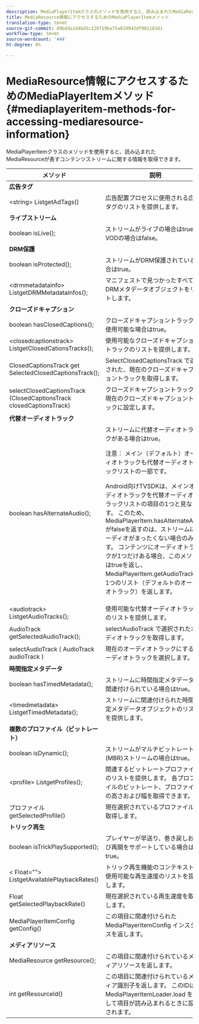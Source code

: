 ```yaml
---
description: MediaPlayerItemクラスのメソッドを使用すると、読み込まれたMediaResourceが表すコンテンツストリームに関する情報を取得できます。
title: MediaResource情報にアクセスするためのMediaPlayerItemメソッド
translation-type: tm+mt
source-git-commit: 89bdda1d4bd5c126f19ba75a819942df901183d1
workflow-type: tm+mt
source-wordcount: '444'
ht-degree: 0%

---
```



# MediaResource情報にアクセスするためのMediaPlayerItemメソッド{#mediaplayeritem-methods-for-accessing-mediaresource-information}

MediaPlayerItemクラスのメソッドを使用すると、読み込まれたMediaResourceが表すコンテンツストリームに関する情報を取得できます。

<table frame="all" colsep="1" rowsep="1" id="table_F6006A9167044AC087A6ECB20B8CCD5D"> 
 <thead> 
  <tr rowsep="1"> 
   <th colname="2" class="entry"> メソッド </th> 
   <th colname="3" class="entry"> 説明 </th> 
  </tr> 
 </thead>
 <tbody> 
  <tr rowsep="1"> 
   <td colname="2"> <b>広告タグ</b> </td> 
   <td colname="3"> </td> 
  </tr> 
  <tr rowsep="1"> 
   <td colname="2"> <span class="codeph"> &lt;string&gt; ListgetAdTags()  </span> </td> 
   <td colname="3"> 広告配置プロセスに使用される広告タグのリストを提供します。 </td> 
  </tr> 
  <tr rowsep="1"> 
   <td colname="2"> <b>ライブストリーム</b> </td> 
   <td colname="3"> </td> 
  </tr> 
  <tr rowsep="1"> 
   <td colname="2"> <span class="codeph"> boolean isLive();  </span> </td> 
   <td colname="3"> ストリームがライブの場合はtrue、VODの場合はfalse。 </td> 
  </tr> 
  <tr rowsep="1"> 
   <td colname="2"> <b>DRM保護</b> </td> 
   <td colname="3"> </td> 
  </tr> 
  <tr rowsep="1"> 
   <td colname="2"> <span class="codeph"> boolean isProtected();  </span> </td> 
   <td colname="3"> ストリームがDRM保護されている場合はtrue。 </td> 
  </tr> 
  <tr rowsep="1"> 
   <td colname="2"> <span class="codeph"> &lt;drmmetadatainfo&gt; ListgetDRMMetadataInfos();  </span> </td> 
   <td colname="3"> マニフェストで見つかったすべてのDRMメタデータオブジェクトをリストします。 </td> 
  </tr> 
  <tr rowsep="1"> 
   <td colname="2"> <b>クローズドキャプション</b> </td> 
   <td colname="3"> </td> 
  </tr> 
  <tr rowsep="1"> 
   <td colname="2"> <span class="codeph"> boolean hasClosedCaptions();  </span> </td> 
   <td colname="3"> クローズドキャプショントラックが使用可能な場合はtrue。 </td> 
  </tr> 
  <tr rowsep="1"> 
   <td colname="2"> <span class="codeph"> &lt;closedcaptionstrack&gt; ListgetClosedCationsTracks();  </span> </td> 
   <td colname="3"> 使用可能なクローズドキャプショントラックのリストを提供します。 </td> 
  </tr> 
  <tr rowsep="1"> 
   <td colname="2"> <span class="codeph"> ClosedCaptionsTrack get SelectedClosedCaptionsTrack();  </span> </td> 
   <td colname="3"> <span class="codeph"> SelectClosedCaptionsTrack </span>で選択された、現在のクローズドキャプショントラックを取得します。 </td> 
  </tr> 
  <tr rowsep="1"> 
   <td colname="2"> <span class="codeph"> selectClosedCaptionsTrack (ClosedCaptionsTrack closedCaptionsTrack)  </span> </td> 
   <td colname="3"> クローズドキャプショントラックを現在のクローズドキャプショントラックに設定します。 </td> 
  </tr> 
  <tr rowsep="1"> 
   <td colname="2"> <b>代替オーディオトラック</b> </td> 
   <td colname="3"> </td> 
  </tr> 
  <tr rowsep="1"> 
   <td colname="2"> <span class="codeph"> boolean hasAlternateAudio();  </span> </td> 
   <td colname="3"> ストリームに代替オーディオトラックがある場合はtrue。 <p>注意： メイン（デフォルト）オーディオトラックも代替オーディオトラックリストの一部です。 </p> <p>Android向けTVSDKは、メインオーディオトラックを代替オーディオトラックリストの項目の1つと見なします。 このため、<span class="codeph"> MediaPlayerItem.hasAlternateAudio </span>がfalseを返すのは、ストリームにオーディオがまったくない場合のみです。 コンテンツにオーディオトラックが1つだけある場合、このメソッドはtrueを返し、<span class="codeph"> MediaPlayerItem.getAudioTracks </span>は1つのリスト（デフォルトのオーディオトラック）を返します。 </p> </td> 
  </tr> 
  <tr rowsep="1"> 
   <td colname="2"> <span class="codeph"> &lt;audiotrack&gt; ListgetAudioTracks();  </span> </td> 
   <td colname="3"> 使用可能な代替オーディオトラックのリストを提供します。 </td> 
  </tr> 
  <tr rowsep="1"> 
   <td colname="2"> <span class="codeph"> AudioTrack getSelectedAudioTrack();  </span> </td> 
   <td colname="3"> <span class="codeph"> selectAudioTrack </span>で選択されたオーディオトラックを取得します。 </td> 
  </tr> 
  <tr rowsep="1"> 
   <td colname="2"> <span class="codeph"> selectAudioTrack ( AudioTrack audioTrack )  </span> </td> 
   <td colname="3"> 現在のオーディオトラックにするオーディオトラックを選択します。 </td> 
  </tr> 
  <tr rowsep="1"> 
   <td colname="2"> <b>時間指定メタデータ</b> </td> 
   <td colname="3"> </td> 
  </tr> 
  <tr rowsep="1"> 
   <td colname="2"> <span class="codeph"> boolean hasTimedMetadata();  </span> </td> 
   <td colname="3"> ストリームに時間指定メタデータが関連付けられている場合はtrue。 </td> 
  </tr> 
  <tr rowsep="1"> 
   <td colname="2"> <span class="codeph"> &lt;timedmetadata&gt; ListgetTimedMetadata();  </span> </td> 
   <td colname="3"> ストリームに関連付けられた時間指定メタデータオブジェクトのリストを提供します。 </td> 
  </tr> 
  <tr rowsep="1"> 
   <td colname="2"> <b>複数のプロファイル（ビットレート）</b> </td> 
   <td colname="3"> </td> 
  </tr> 
  <tr rowsep="1"> 
   <td colname="2"> <span class="codeph"> boolean isDynamic();  </span> </td> 
   <td colname="3"> ストリームがマルチビットレート(MBR)ストリームの場合はtrue。 </td> 
  </tr> 
  <tr rowsep="1"> 
   <td colname="2"> <span class="codeph"> &lt;profile&gt; ListgetProfiles();  </span> </td> 
   <td colname="3"> 関連するビットレートプロファイルのリストを提供します。 各プロファイルのビットレート、プロファイルの高さおよび幅を取得できます。 </td> 
  </tr> 
  <tr rowsep="1"> 
   <td colname="2"> <span class="codeph"> プロファイルgetSelectedProfile()  </span> </td> 
   <td colname="3"> 現在選択されているプロファイルを取得します。 </td> 
  </tr> 
  <tr rowsep="1"> 
   <td colname="2"> <b>トリック再生</b> </td> 
   <td colname="3"> </td> 
  </tr> 
  <tr rowsep="1"> 
   <td colname="2"> <span class="codeph"> boolean isTrickPlaySupported();  </span> </td> 
   <td colname="3"> プレイヤーが早送り、巻き戻しおよび再開をサポートしている場合はtrue。 </td> 
  </tr> 
  <tr rowsep="1"> 
   <td colname="2"> <span class="codeph"> &lt; Float=""&gt; ListgetAvailablePlaybackRates()  </span> </td> 
   <td colname="3"> トリック再生機能のコンテキストで使用可能な再生速度のリストを提供します。 </td> 
  </tr> 
  <tr rowsep="1"> 
   <td colname="2"> <span class="codeph"> Float getSelectedPlaybackRate()  </span> </td> 
   <td colname="3"> 現在選択されている再生速度を取得します。 </td> 
  </tr> 
  <tr rowsep="1"> 
   <td colname="2"> <span class="codeph"> MediaPlayerItemConfig getConfig()  </span> </td> 
   <td colname="3"> この項目に関連付けられた<span class="codeph"> MediaPlayerItemConfig </span>インスタンスを返します。 </td> 
  </tr> 
  <tr rowsep="1"> 
   <td colname="2"> <b>メディアリソース</b> </td> 
   <td colname="3"> </td> 
  </tr> 
  <tr rowsep="1"> 
   <td colname="2"> <span class="codeph"> MediaResource getResource();  </span> </td> 
   <td colname="3"> この項目に関連付けられているメディアリソースを返します。 </td> 
  </tr> 
  <tr rowsep="0"> 
   <td colname="2"> <span class="codeph"> int getResourceId()  </span> </td> 
   <td colname="3"> この項目に関連付けられているメディア識別子を返します。 このIDは、<span class="codeph"> MediaPlayerItemLoader.load </span>を使用して項目が読み込まれるときに設定されます。 </td> 
  </tr> 
 </tbody> 
</table>
